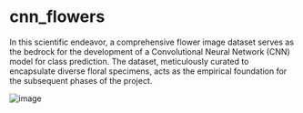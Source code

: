 # cnn_flowers

In this scientific endeavor, a comprehensive flower image dataset serves as the bedrock for the development of a Convolutional Neural Network (CNN) model for class prediction. The dataset, meticulously curated to encapsulate diverse floral specimens, acts as the empirical foundation for the subsequent phases of the project.

![image](https://github.com/sxvxmx/cnn_flowers/assets/115085796/5a2c5240-ebe8-4d83-9814-f327c71cca43)
